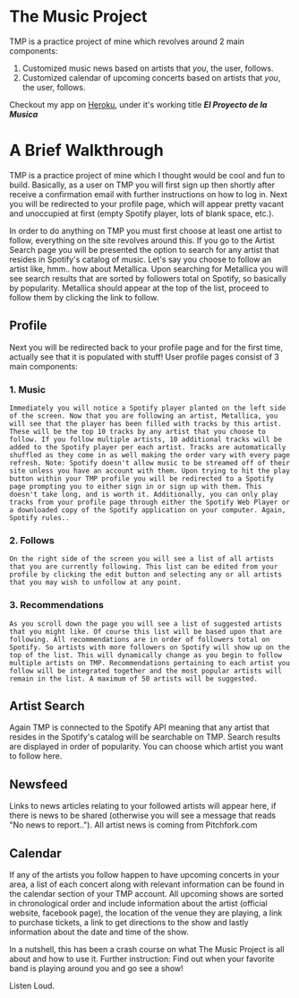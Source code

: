 # The Music Project

TMP is a practice project of mine which revolves around 2 main components:

1. Customized music news based on artists that _you_, the user, follows.
2. Customized calendar of upcoming concerts based on artists that _you_, the user, follows.

Checkout my app on [Heroku](https://el-proyecto-de-la-musica.herokuapp.com), under it's working title **_El Proyecto de la Musica_**

# A Brief Walkthrough

TMP is a practice project of mine which I thought would be cool and fun to build. Basically, as a user on TMP you will first sign up then shortly after receive a confirmation email with further instructions on how to log in. Next you will be redirected to your profile page, which will appear pretty vacant and unoccupied at first (empty Spotify player, lots of blank space, etc.).

In order to do anything on TMP you must first choose at least one artist to follow, everything on the site revolves around this. If you go to the Artist Search page you will be presented the option to search for any artist that resides in Spotify's catalog of music. Let's say you choose to follow an artist like, hmm.. how about Metallica. Upon searching for Metallica you will see search results that are sorted by followers total on Spotify, so basically by popularity. Metallica should appear at the top of the list, proceed to follow them by clicking the link to follow.


## Profile

Next you will be redirected back to your profile page and for the first time, actually see that it is populated with stuff! User profile pages consist of 3 main components:

### 1. Music
    Immediately you will notice a Spotify player planted on the left side of the screen. Now that you are following an artist, Metallica, you will see that the player has been filled with tracks by this artist. These will be the top 10 tracks by any artist that you choose to follow. If you follow multiple artists, 10 additional tracks will be added to the Spotify player per each artist. Tracks are automatically shuffled as they come in as well making the order vary with every page refresh. Note: Spotify doesn't allow music to be streamed off of their site unless you have an account with them. Upon trying to hit the play button within your TMP profile you will be redirected to a Spotify page prompting you to either sign in or sign up with them. This doesn't take long, and is worth it. Additionally, you can only play tracks from your profile page through either the Spotify Web Player or a downloaded copy of the Spotify application on your computer. Again, Spotify rules..

### 2. Follows
    On the right side of the screen you will see a list of all artists that you are currently following. This list can be edited from your profile by clicking the edit button and selecting any or all artists that you may wish to unfollow at any point.

### 3. Recommendations
    As you scroll down the page you will see a list of suggested artists that you might like. Of course this list will be based upon that are following. All recommendations are in order of followers total on Spotify. So artists with more followers on Spotify will show up on the top of the list. This will dynamically change as you begin to follow multiple artists on TMP. Recommendations pertaining to each artist you follow will be integrated together and the most popular artists will remain in the list. A maximum of 50 artists will be suggested.


## Artist Search

Again TMP is connected to the Spotify API meaning that any artist that resides in the Spotify's catalog will be searchable on TMP. Search results are displayed in order of popularity. You can choose which artist you want to follow here.


## Newsfeed

Links to news articles relating to your followed artists will appear here, if there is news to be shared (otherwise you will see a message that reads "No news to report.."). All artist news is coming from Pitchfork.com


## Calendar

If any of the artists you follow happen to have upcoming concerts in your area, a list of each concert along with relevant information can be found in the calendar section of your TMP account. All upcoming shows are sorted in chronological order and include information about the artist (official website, facebook page), the location of the venue they are playing, a link to purchase tickets, a link to get directions to the show and lastly information about the date and time of the show.


In a nutshell, this has been a crash course on what The Music Project is all about and how to use it. Further instruction: Find out when your favorite band is playing around you and go see a show!

Listen Loud.